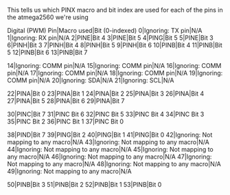 This tells us which PINX macro and bit index are used for each of the pins in the
atmega2560 we're using


Digital (PWM) Pin|Macro used|Bit (0-indexed)
0|Ignoring:  TX pin|N/A
1|Ignoring: RX pin|N/A
2|PINE|Bit 4
3|PINE|Bit 5
4|PING|Bit 5
5|PINE|Bit 3
6|PINH|Bit 3
7|PINH|Bit 4
8|PINH|Bit 5
9|PINH|Bit 6
10|PINB|Bit 4
11|PINB|Bit 5
12|PINB|Bit 6
13|PINB|Bit 7

14|Ignoring:  COMM pin|N/A
15|Ignoring:  COMM pin|N/A
16|Ignoring:  COMM pin|N/A
17|Ignoring:  COMM pin|N/A
18|Ignoring:  COMM pin|N/A
19|Ignoring:  COMM pin|N/A
20|Ignoring:  SDA|N/A
21|Ignoring:  SCL|N/A

22|PINA|Bit 0
23|PINA|Bit 1
24|PINA|Bit 2
25|PINA|Bit 3
26|PINA|Bit 4
27|PINA|Bit 5
28|PINA|Bit 6
29|PINA|Bit 7

30|PINC|Bit 7
31|PINC Bit 6
32|PINC Bit 5
33|PINC Bit 4
34|PINC Bit 3
35|PINC Bit 2
36|PINC Bit 1
37|PINC Bit 0

38|PIND|Bit 7
39|PING|Bit 2
40|PING|Bit 1
41|PING|Bit 0
42|Ignoring: Not mapping to any macro|N/A
43|Ignoring: Not mapping to any macro|N/A
44|Ignoring: Not mapping to any macro|N/A
45|Ignoring: Not mapping to any macro|N/A
46|Ignoring: Not mapping to any macro|N/A
47|Ignoring: Not mapping to any macro|N/A
48|Ignoring: Not mapping to any macro|N/A
49|Ignoring: Not mapping to any macro|N/A

50|PINB|Bit 3
51|PINB|Bit 2
52|PINB|Bit 1
53|PINB|Bit 0
